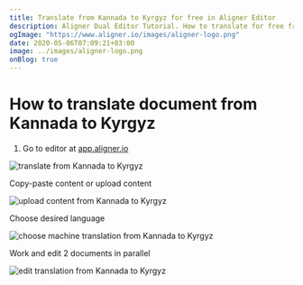 ```yaml
---
title: Translate from Kannada to Kyrgyz for free in Aligner Editor
description: Aligner Dual Editor Tutorial. How to translate for free from Kannada to Kyrgyz. Aligner is multilingual document management platform. 
ogImage: "https://www.aligner.io/images/aligner-logo.png"
date: 2020-05-06T07:09:21+03:00
image: ../images/aligner-logo.png
onBlog: true
---
```


# How to translate document from Kannada to Kyrgyz

1. Go to editor at [app.aligner.io](https://app.aligner.io "Aligner App web page")

![translate from Kannada to Kyrgyz](../aligner-blank-editor.png "translate from Kannada to Kyrgyz")

Copy-paste content or upload content

![upload content from Kannada to Kyrgyz](../aligner-uploaded-document.png "upload content from Kannada to Kyrgyz")

Choose desired language

![choose machine translation from Kannada to Kyrgyz](../aligner-language-dropdown.png "choose machine translation from Kannada to Kyrgyz")

Work and edit 2 documents in parallel

![edit translation from Kannada to Kyrgyz](../aligner-double-sitded-editor.png "edit translation from Kannada to Kyrgyz")

